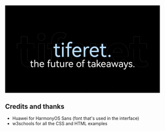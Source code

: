 ![banner](.github/assets/banner.png)

## Credits and thanks ##
- Huawei for HarmonyOS Sans (font that's used in the interface)
- w3schools for all the CSS and HTML examples
